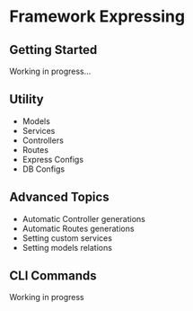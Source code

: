 # Framework Expressing

## Getting Started

Working in progress...

## Utility

- Models
- Services
- Controllers
- Routes
- Express Configs
- DB Configs

## Advanced Topics

- Automatic Controller generations
- Automatic Routes generations
- Setting custom services
- Setting models relations

## CLI Commands

Working in progress
